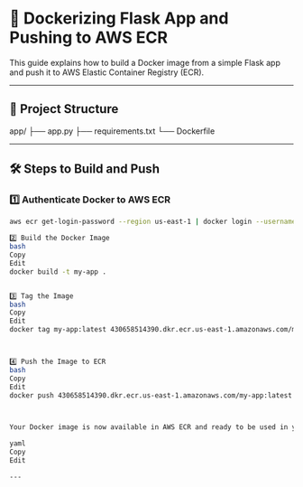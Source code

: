 # 🚀 Dockerizing Flask App and Pushing to AWS ECR

This guide explains how to build a Docker image from a simple Flask app and push it to AWS Elastic Container Registry (ECR).

---

## 📁 Project Structure


app/
├── app.py
├── requirements.txt
└── Dockerfile



---

## 🛠️ Steps to Build and Push

### 1️⃣ Authenticate Docker to AWS ECR

```bash
aws ecr get-login-password --region us-east-1 | docker login --username AWS --password-stdin 430658514390.dkr.ecr.us-east-1.amazonaws.com

2️⃣ Build the Docker Image
bash
Copy
Edit
docker build -t my-app .


3️⃣ Tag the Image
bash
Copy
Edit
docker tag my-app:latest 430658514390.dkr.ecr.us-east-1.amazonaws.com/my-app:latest



4️⃣ Push the Image to ECR
bash
Copy
Edit
docker push 430658514390.dkr.ecr.us-east-1.amazonaws.com/my-app:latest



Your Docker image is now available in AWS ECR and ready to be used in your Kubernetes deployment.

yaml
Copy
Edit

---


